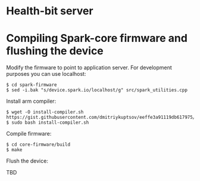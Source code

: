 # Health-bit server

# Compiling Spark-core firmware and flushing the device

Modify the firmware to point to application server. For development purposes you can use localhost:

```
$ cd spark-firmware 
$ sed -i.bak "s/device.spark.io/localhost/g" src/spark_utilities.cpp
```

Install arm compiler:

```
$ wget -O install-compiler.sh https://gist.githubusercontent.com/dmitriykuptsov/eeffe3a91119db617975/raw/bfc0c96fef22899e660c70ccdde8c96f5a00c249/install%20and%20add%20gcc%20arm%20to%20PATH.sh
$ sudo bash install-compiler.sh
```

Compile firmware:

```
$ cd core-firmware/build
$ make
```

Flush the device:

TBD

